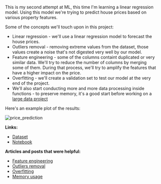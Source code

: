This is my second attempt at ML, this time I'm learning a linear regression model. Using this model we're trying to predict house prices based on various property features.

Some of the concepts we'll touch upon in this project:

* Linear regression - we'll use a linear regression model to forecast the house prices. 
* Outliers removal - removing extreme values from the dataset, those values create a noise that's not digested very well by our model.
* Feature engineering - some of the columns containt duplicated or very similar data. We'll try to reduce the number of columns by merging some of them. During that process, we'll try to amplify the features that have a higher impact on the price.
* Overfitting - we'll create a validation set to test our model at the very end of the project.
* We'll also start conducting more and more data processing inside functions - to preserve memory, it's a good start before working on a [large data project](https://github.com/grumpyclimber/portfolio/tree/main/ml/taxis_large/)

Here's an example plot of the results:

![price_prediction](https://user-images.githubusercontent.com/87883118/141601800-fefaa74a-0318-48d8-9d0b-1157d02f1b68.jpg)

**Links:**
* [Dataset](https://github.com/grumpyclimber/portfolio/blob/main/ml/house_prices/AmesHousing.tsv) 
* [Notebook](https://github.com/grumpyclimber/portfolio/blob/main/ml/house_prices/houses_final.ipynb)

**Articles and posts that were helpful:** 
* [Feature engineering](https://www.kaggle.com/c/home-data-for-ml-course/discussion/100526#652503)
* [Outliers removal](https://towardsdatascience.com/ways-to-detect-and-remove-the-outliers-404d16608dba) 
* [Overfitting](https://machinelearningmastery.com/overfitting-and-underfitting-with-machine-learning-algorithms/)
* [Memory usage](https://www.kaggle.com/pavansanagapati/14-simple-tips-to-save-ram-memory-for-1-gb-dataset#Technique-10:-Memory-leaks)





